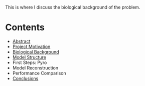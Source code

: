 This is where I discuss the biological background of the problem.

# Contents

- [Abstract](index.md)
- [Project Motivation](motivation.md)
- [Biological Background](motivation.md)
- [Model Structure](structure.md)
- First Steps: Pyro
- Model Reconstruction
- Performance Comparison
- [Conclusions](conclusions.md)